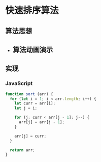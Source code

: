 # 快速排序算法

## 算法思想

* ## 算法动画演示

## 实现

### JavaScript

```js
function sort (arr) {
  for (let i = 1; i < arr.length; i++) {
    let curr = arr[i];
    let j = i;

    for (j; curr < arr[j - 1]; j--) {
      arr[j] = arr[j - 1];
    }

    arr[j] = curr;
  }

  return arr;
}
```



